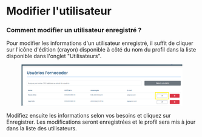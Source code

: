 # Modifier l'utilisateur

### Comment modifier un utilisateur enregistré ?

Pour modifier les informations d'un utilisateur enregistré, il suffit de cliquer sur l'icône d'édition (crayon) disponible à côté du nom du profil dans la liste disponible dans l'onglet "Utilisateurs".

<figure><img src="../../../../.gitbook/assets/image (7).png" alt=""><figcaption></figcaption></figure>

Modifiez ensuite les informations selon vos besoins et cliquez sur Enregistrer. Les modifications seront enregistrées et le profil sera mis à jour dans la liste des utilisateurs.

<figure><img src="../../../../.gitbook/assets/Editar usuário (Fornecedor).png" alt=""><figcaption></figcaption></figure>
